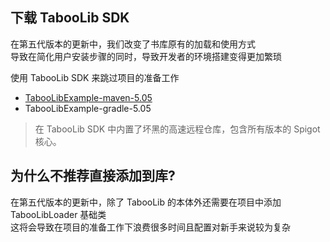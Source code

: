 ## 下载 TabooLib SDK

在第五代版本的更新中，我们改变了书库原有的加载和使用方式  
导致在简化用户安装步骤的同时，导致开发者的环境搭建变得更加繁琐  

使用 TabooLib SDK 来跳过项目的准备工作

+ [TabooLibExample-maven-5.05](https://skymc.oss-cn-shanghai.aliyuncs.com/i/TabooLibExample-maven-5.05.zip)
+ TabooLibExample-gradle-5.05

> 在 TabooLib SDK 中内置了坏黑的高速远程仓库，包含所有版本的 Spigot 核心。

## 为什么不推荐直接添加到库?

在第五代版本的更新中，除了 TabooLib 的本体外还需要在项目中添加 TabooLibLoader 基础类  
这将会导致在项目的准备工作下浪费很多时间且配置对新手来说较为复杂  
